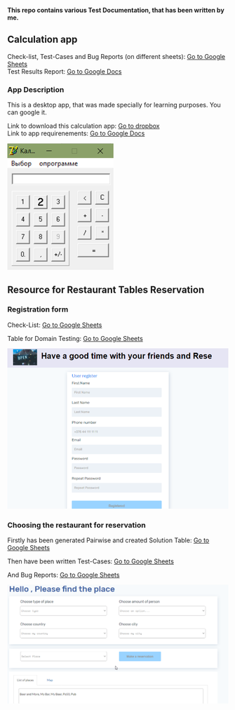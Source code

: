 <b>This repo contains various Test Documentation, that has been written by me.</b>

<h2>Calculation app</h2>

Check-list, Test-Cases and Bug Reports (on different sheets): <a href="https://docs.google.com/spreadsheets/d/13wlBTFiJtqhuSNBzBA3mvhoRe-J1vteQvJn8xR4IP80/edit?usp=sharing">Go to Google Sheets</a>  
Test Results Report: <a href="https://docs.google.com/document/d/1wJCOYaD-JGn-znJYVMvR0Z_s3F3TKZbxU3EMVIpWTYY/edit?usp=sharing">Go to Google Docs</a>

<h3>App Description</h3>

This is a desktop app, that was made specially for learning purposes. You can google it.

Link to download this calculation app: <a href="https://www.dropbox.com/sh/wsps9gtgtc0dyvh/AAC8bUpyPkZ8rBIuitiKoE8aa?dl=0">Go to dropbox</a>   
Link to app requirenements: <a href="https://docs.google.com/document/d/1loeyTyjU1pK6NvDCj2WB7dpaRbbnWkGb/edit?usp=sharing&ouid=118236792404406729521&rtpof=true&sd=true">Go to Google Docs</a> 

![Image alt](https://github.com/MaximGitmax/Test_Documentation/raw/main/calc.png)



<h2>Resource for Restaurant Tables Reservation</h2>

<h3>Registration form</h3>
Check-List: <a href="https://docs.google.com/spreadsheets/d/1uoq2un_QyBhD_R9bnfBuDNu6bgut6-20Kl0rO53tRXI/edit?usp=sharing">Go to Google Sheets</a>  

Table for Domain Testing: <a href="https://docs.google.com/spreadsheets/d/1MbqgY4Z7-d_K7NO9FrUE1bzt8n-Hk0yHspo2LNy4SfI/edit?usp=sharing">Go to Google Sheets</a> 


![Image alt](https://github.com/MaximGitmax/Test_Documentation/raw/main/registration_form.png)


<h3> Choosing the restaurant for reservation </h3>

  Firstly has been generated Pairwise and created Solution Table: <a href="https://docs.google.com/spreadsheets/d/1LRUwJ3JlLw2ig5DqxK5mWFlxXr5iUE3VnHW6Ut5BAIA/edit?usp=sharing">Go to Google Sheets</a> 
  
  Then have been written Test-Cases: <a href="https://docs.google.com/spreadsheets/d/1qMvpsotyYVcLXZRTtveOscvm3ickYCAtMgg8h1xcB2k/edit?usp=sharing">Go to Google Sheets</a> 
  
  And Bug Reports: <a href="https://docs.google.com/spreadsheets/d/1JO-uuJU2JCvzRAA8MTU0HY72dZuHAvzDjdWdaVsB4AY/edit?usp=sharing">Go to Google Sheets</a>
  
  ![Image alt](https://github.com/MaximGitmax/Test_Documentation/raw/main/Choosing_rest.png)
